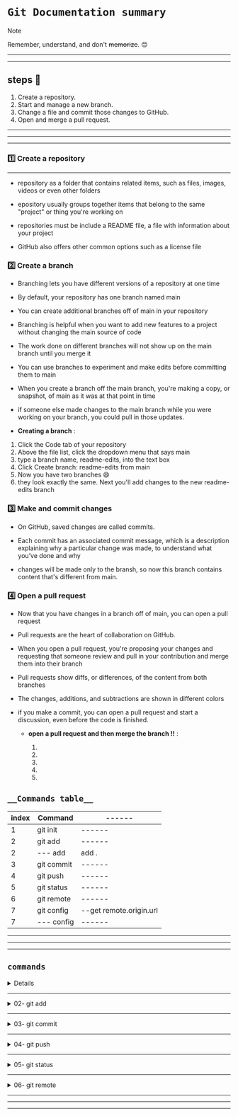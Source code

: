 # `Git Documentation summary`

> [!NOTE]
> Remember, understand, and don't ~~memorize~~. :blush:

---

---

## steps 🔢

1. Create a repository.
2. Start and manage a new branch.
3. Change a file and commit those changes to GitHub.
4. Open and merge a pull request.

---
---
---

### :one: Create a repository

---

- repository as a folder that contains related items, such as files, images,
  videos or even other folders

- epository usually groups together items that belong to the same "project" or
  thing you're working on

- repositories must be include a README file, a file with information about your
  project

- GitHub also offers other common options such as a license file

### :two: Create a branch

- Branching lets you have different versions of a repository at one time

- By default, your repository has one branch named main

- You can create additional branches off of main in your repository

- Branching is helpful when you want to add new features to a project without
changing the main source of code

- The work done on different branches will not show up on the main branch until
you merge it

- You can use branches to experiment and make edits before committing them to main

- When you create a branch off the main branch, you're making a copy, or snapshot,
of main as it was at that point in time

- if someone else made changes to the main branch while you were working on your
branch, you could pull in those updates.

- **Creating a branch** :

1. Click the Code tab of your repository
2. Above the file list, click the dropdown menu that says main
3. type a branch name, readme-edits, into the text box
4. Click Create branch: readme-edits from main
5. Now you have two branches :smile:
6. they look exactly the same. Next you'll add changes to the new readme-edits branch

### :three: Make and commit changes

- On GitHub, saved changes are called commits.

- Each commit has an associated commit message, which is a description
explaining why a particular change was made, to understand what you’ve done and why

- changes will be made only to the bransh, so now this branch contains content
that's different from main.

### :four: Open a pull request

- Now that you have changes in a branch off of main, you can open a pull request

- Pull requests are the heart of collaboration on GitHub.

- When you open a pull request, you're proposing your changes and requesting
that someone review and pull in your contribution and merge them into their branch

- Pull requests show diffs, or differences, of the content from both branches

- The changes, additions, and subtractions are shown in different colors

- if you make a commit, you can open a pull request and start a discussion,
even before the code is finished.

  - **open a pull request and then merge the branch !!** :

    1.
    2.
    3.
    4.
    5.

## `__Commands table__`

| index | Command       | ------|
| ----- | ---------- |------|
| 1     | git init   |------|
| 2     | git add    |------|
| 2     | --- add    |add . |
| 3     | git commit |------|
| 4     | git push   |------|
| 5     | git status |------|
| 6     | git remote |------|
| 7     | git config |--get remote.origin.url|
| 7     | --- config |------|

---

---

---

## `commands`

  <details>

    <summary> 01- git init </summary>

- for initialize 'create' local repo

- A hidden file named `.git` will be created

  </details>

---

  <details>

<summary>02- git add </summary>

### for create another version

</details>

---

<details>
<summary>03- git commit </summary>

#### To name the version 'التأكيد على التعديلات'

</details>

---

<details>

<summary>04- git push </summary>

#### To push the version at github repo

</details>

---

<details>

<summary>05- git status </summary>

#### Track the changes you've made

</details>

---

<details>

<summary>06- git remote </summary>

#### Trck the changes you've made

</details>

---

---

---
